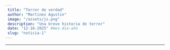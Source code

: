 ```yaml
---
 title: "Terror de verdad"
 author: "Martinez Agustin"
 image: "/assets/js.png"
 description: "Una breve historia de terror"
 date: "12-16-2025" #mes-dia-año
 slug: "noticia-1"
---
```

---

